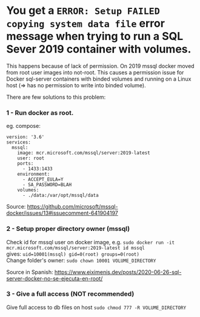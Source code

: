 # You get a `ERROR: Setup FAILED copying system data file` error message when trying to run a SQL Sever 2019 container with volumes.

This happens because of lack of permission. On 2019 mssql docker moved from root user images into not-root. This causes a permission issue for Docker sql-server containers with binded volumes and running on a Linux host (=> has no permission to write into binded volume).

There are few solutions to this problem:<br>
### 1 - Run docker as root.

eg. compose:
```
version: '3.6'
services:
  mssql:
    image: mcr.microsoft.com/mssql/server:2019-latest
    user: root
    ports:
      - 1433:1433
    environment:
      - ACCEPT_EULA=Y
      - SA_PASSWORD=BLAH
    volumes:
      - ./data:/var/opt/mssql/data
```
Source: https://github.com/microsoft/mssql-docker/issues/13#issuecomment-641904197<br>
### 2 - Setup proper directory owner (mssql)

Check id for mssql user on docker image, e.g. `sudo docker run -it mcr.microsoft.com/mssql/server:2019-latest id mssql`<br>
gives: `uid=10001(mssql) gid=0(root) groups=0(root)`<br>
Change folder's owner: `sudo chown 10001 VOLUME_DIRECTORY`

Source in Spanish: https://www.eiximenis.dev/posts/2020-06-26-sql-server-docker-no-se-ejecuta-en-root/<br>
### 3 - Give a full access (NOT recommended)

Give full access to db files on host `sudo chmod 777 -R VOLUME_DIRECTORY`


